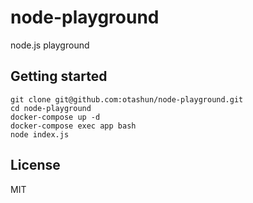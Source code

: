 # node-playground
node.js playground

## Getting started
```
git clone git@github.com:otashun/node-playground.git
cd node-playground
docker-compose up -d
docker-compose exec app bash
node index.js
```

## License
MIT

